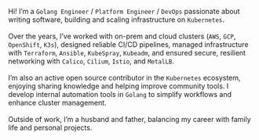 <p>
      Hi! I’m a <code>Golang Engineer</code> / <code>Platform Engineer</code> / <code>DevOps</code>  passionate about writing software, building and scaling infrastructure on <code>Kubernetes</code>.<br/><br/>Over the years, I’ve worked with on-prem and cloud clusters (<code>AWS</code>, <code>GCP</code>, <code>OpenShift</code>, <code>K3s</code>), designed reliable CI/CD pipelines, managed infrastructure with <code>Terraform</code>, <code>Ansible</code>, <code>KubeSpray</code>, <code>Kubeadm</code>, and ensured secure, resilient networking with <code>Calico</code>, <code>Cilium</code>, <code>Istio</code>, and <code>MetalLB</code>.<br/>
    <br/>I’m also an active open source contributor in the <code>Kubernetes</code> ecosystem, enjoying sharing knowledge and helping improve community tools. I develop internal automation tools in <code>Golang</code> to simplify workflows and enhance cluster management.<br/><br/>
    Outside of work, I’m a husband and father, balancing my career with family life and personal projects.
</p>
